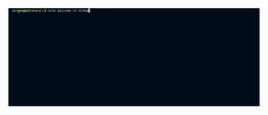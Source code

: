 <div align="center">
  <a href="https://vaaski.dev">
    <img src="https://github.com/adhikara13/adhikara13/blob/master/adhikara.gif">
  </a>
</div>
